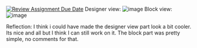 [![Review Assignment Due Date](https://classroom.github.com/assets/deadline-readme-button-22041afd0340ce965d47ae6ef1cefeee28c7c493a6346c4f15d667ab976d596c.svg)](https://classroom.github.com/a/eysopNXu)
Designer view: ![image](https://github.com/user-attachments/assets/c0fbb801-27c6-4f94-82d3-e0877eb10d59)
Block view: ![image](https://github.com/user-attachments/assets/27f060ce-c50a-41a7-9dd8-62550ff7c459)

Reflection: I think i could have made the designer view part look a bit cooler. Its nice and all but I think I can still work on it. The block part was pretty simple, no comments for that.
